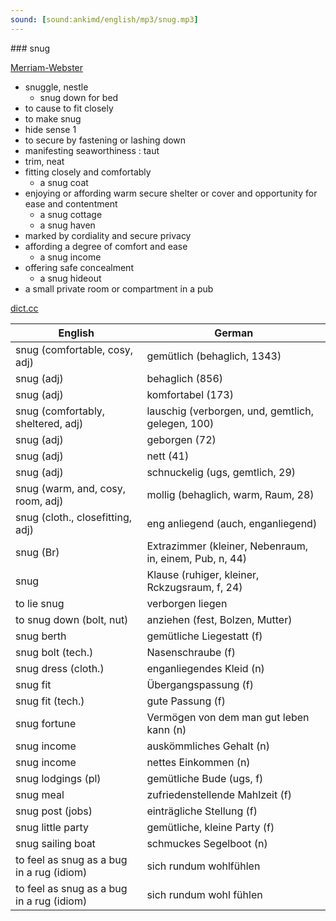 ```yaml
---
sound: [sound:ankimd/english/mp3/snug.mp3]
---
```


\### snug

[Merriam-Webster](https://www.merriam-webster.com/dictionary/snug)

- snuggle, nestle
    - snug down for bed
- to cause to fit closely
- to make snug
- hide sense 1
- to secure by fastening or lashing down
- manifesting seaworthiness : taut
- trim, neat
- fitting closely and comfortably
    - a snug coat
- enjoying or affording warm secure shelter or cover and opportunity for ease and contentment
    - a snug cottage
    - a snug haven
- marked by cordiality and secure privacy
- affording a degree of comfort and ease
    - a snug income
- offering safe concealment
    - a snug hideout
- a small private room or compartment in a pub

[dict.cc](https://www.dict.cc/snug)

| English        | German       |
| -------------- | ------------ |
| snug (comfortable, cosy, adj) | gemütlich (behaglich, 1343) |
| snug (adj) | behaglich (856) |
| snug (adj) | komfortabel (173) |
| snug (comfortably, sheltered, adj) | lauschig (verborgen, und, gemtlich, gelegen, 100) |
| snug (adj) | geborgen (72) |
| snug (adj) | nett (41) |
| snug (adj) | schnuckelig (ugs, gemtlich, 29) |
| snug (warm, and, cosy, room, adj) | mollig (behaglich, warm, Raum, 28) |
| snug (cloth., closefitting, adj) | eng anliegend (auch, enganliegend) |
| snug (Br) | Extrazimmer (kleiner, Nebenraum, in, einem, Pub, n, 44) |
| snug | Klause (ruhiger, kleiner, Rckzugsraum, f, 24) |
| to lie snug | verborgen liegen |
| to snug down (bolt, nut) | anziehen (fest, Bolzen, Mutter) |
| snug berth | gemütliche Liegestatt (f) |
| snug bolt (tech.) | Nasenschraube (f) |
| snug dress (cloth.) | enganliegendes Kleid (n) |
| snug fit | Übergangspassung (f) |
| snug fit (tech.) | gute Passung (f) |
| snug fortune | Vermögen von dem man gut leben kann (n) |
| snug income | auskömmliches Gehalt (n) |
| snug income | nettes Einkommen (n) |
| snug lodgings (pl) | gemütliche Bude (ugs, f) |
| snug meal | zufriedenstellende Mahlzeit (f) |
| snug post (jobs) | einträgliche Stellung (f) |
| snug little party | gemütliche, kleine Party (f) |
| snug sailing boat | schmuckes Segelboot (n) |
| to feel as snug as a bug in a rug (idiom) | sich rundum wohlfühlen |
| to feel as snug as a bug in a rug (idiom) | sich rundum wohl fühlen |

